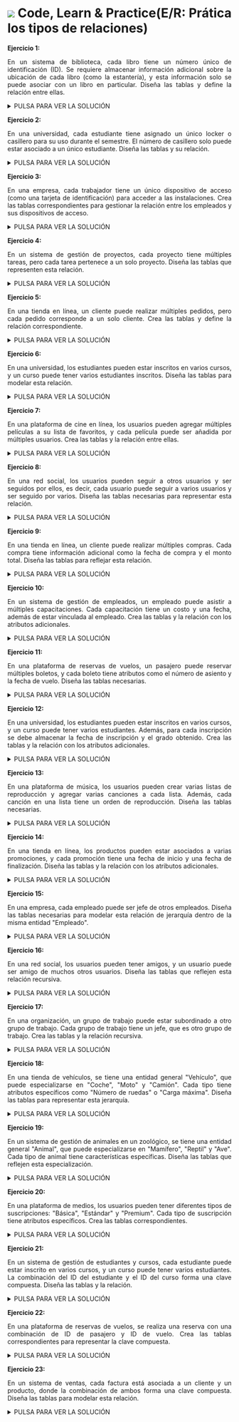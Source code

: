 <div align="justify">

# <img src=../../../../../images/computer.png width="40"> Code, Learn & Practice(E/R: Prática los tipos de relaciones)

**Ejercicio 1:**  

En un sistema de biblioteca, cada libro tiene un número único de identificación (ID). Se requiere almacenar información adicional sobre la ubicación de cada libro (como la estantería), y esta información solo se puede asociar con un libro en particular. Diseña las tablas y define la relación entre ellas.

<details>
      <summary>PULSA PARA VER LA SOLUCIÓN</summary>

     
  </br>
  <img src="img/Ejercicio1.drawio.png">
  </br>


  
</details>

**Ejercicio 2:**  

En una universidad, cada estudiante tiene asignado un único locker o casillero para su uso durante el semestre. El número de casillero solo puede estar asociado a un único estudiante. Diseña las tablas y su relación.

<details>
      <summary>PULSA PARA VER LA SOLUCIÓN</summary>

     
  </br>
  <img src="img/Ejercicio2.drawio.png">
  </br>


  
</details>

**Ejercicio 3:**  

En una empresa, cada trabajador tiene un único dispositivo de acceso (como una tarjeta de identificación) para acceder a las instalaciones. Crea las tablas correspondientes para gestionar la relación entre los empleados y sus dispositivos de acceso.

<details>
      <summary>PULSA PARA VER LA SOLUCIÓN</summary>

     
  </br>
  <img src="img/Ejercicio3.drawio.png">
  </br>


  
</details>

**Ejercicio 4:**  

En un sistema de gestión de proyectos, cada proyecto tiene múltiples tareas, pero cada tarea pertenece a un solo proyecto. Diseña las tablas que representen esta relación.

<details>
      <summary>PULSA PARA VER LA SOLUCIÓN</summary>

     
  </br>
  <img src="img/Ejercicio4.drawio.png">
  </br>


  
</details>

**Ejercicio 5:**  

En una tienda en línea, un cliente puede realizar múltiples pedidos, pero cada pedido corresponde a un solo cliente. Crea las tablas y define la relación correspondiente.
<details>
      <summary>PULSA PARA VER LA SOLUCIÓN</summary>

     
  </br>
  <img src="img/Ejercicio5.drawio.png">
  </br>


  
</details>

**Ejercicio 6:**  

En una universidad, los estudiantes pueden estar inscritos en varios cursos, y un curso puede tener varios estudiantes inscritos. Diseña las tablas para modelar esta relación.

<details>
      <summary>PULSA PARA VER LA SOLUCIÓN</summary>

     
  </br>
  <img src="img/Ejercicio6.drawio.png">
  </br>


  
</details>

**Ejercicio 7:**  

En una plataforma de cine en línea, los usuarios pueden agregar múltiples películas a su lista de favoritos, y cada película puede ser añadida por múltiples usuarios. Crea las tablas 
y la relación entre ellas.

<details>
      <summary>PULSA PARA VER LA SOLUCIÓN</summary>

     
  </br>
  <img src="img/Ejercicio7.drawio.png">
  </br>


  
</details>

**Ejercicio 8:**  

En una red social, los usuarios pueden seguir a otros usuarios y ser seguidos por ellos, es decir, cada usuario puede seguir a varios usuarios y ser seguido por varios. Diseña las tablas necesarias para representar esta relación.

<details>
      <summary>PULSA PARA VER LA SOLUCIÓN</summary>

     
  </br>
  <img src="img/Ejercici8.drawio.png">
  </br>


  
</details>

**Ejercicio 9:**  

En una tienda en línea, un cliente puede realizar múltiples compras. Cada compra tiene información adicional como la fecha de compra y el monto total. Diseña las tablas para reflejar esta relación.

<details>
      <summary>PULSA PARA VER LA SOLUCIÓN</summary>

     
  </br>
  <img src="img/Ejercicio9.drawio.png">
  </br>


  
</details>


**Ejercicio 10:**  

En un sistema de gestión de empleados, un empleado puede asistir a múltiples capacitaciones. Cada capacitación tiene un costo y una fecha, además de estar vinculada al empleado. Crea las tablas y la relación con los atributos adicionales.

<details>
      <summary>PULSA PARA VER LA SOLUCIÓN</summary>

     
  </br>
  <img src="img/Ejercicio10.drawio.png">
  </br>


  
</details>


**Ejercicio 11:**  

En una plataforma de reservas de vuelos, un pasajero puede reservar múltiples boletos, y cada boleto tiene atributos como el número de asiento y la fecha de vuelo. Diseña las tablas necesarias.

<details>
      <summary>PULSA PARA VER LA SOLUCIÓN</summary>

     
  </br>
  <img src="img/Ejercicio11.drawio.png">
  </br>


  
</details>


**Ejercicio 12:**  

En una universidad, los estudiantes pueden estar inscritos en varios cursos, y un curso puede tener varios estudiantes. Además, para cada inscripción se debe almacenar la fecha de inscripción y el grado obtenido. Crea las tablas y la relación con los atributos adicionales.

<details>
      <summary>PULSA PARA VER LA SOLUCIÓN</summary>

     
  </br>
  <img src="img/Ejercicio12.drawio.png">
  </br>


  
</details>


**Ejercicio 13:**  

En una plataforma de música, los usuarios pueden crear varias listas de reproducción y agregar varias canciones a cada lista. Además, cada canción en una lista tiene un orden de reproducción. Diseña las tablas necesarias.

<details>
      <summary>PULSA PARA VER LA SOLUCIÓN</summary>

     
  </br>
  <img src="img/Ejercicio13.drawio.png">
  </br>


  
</details>


**Ejercicio 14:**  

En una tienda en línea, los productos pueden estar asociados a varias promociones, y cada promoción tiene una fecha de inicio y una fecha de finalización. Diseña las tablas y la relación con los atributos adicionales.

<details>
      <summary>PULSA PARA VER LA SOLUCIÓN</summary>

     
  </br>
  <img src="img/Ejercicio14.drawio.png">
  </br>


  
</details>

**Ejercicio 15:**  

En una empresa, cada empleado puede ser jefe de otros empleados. Diseña las tablas necesarias para modelar esta relación de jerarquía dentro de la misma entidad "Empleado".

<details>
      <summary>PULSA PARA VER LA SOLUCIÓN</summary>

     
  </br>
  <img src="img/Ejercicio15.drawio.png">
  </br>


  
</details>


**Ejercicio 16:**  

En una red social, los usuarios pueden tener amigos, y un usuario puede ser amigo de muchos otros usuarios. Diseña las tablas que reflejen esta relación recursiva.

<details>
      <summary>PULSA PARA VER LA SOLUCIÓN</summary>

     
  </br>
  <img src="img/Ejercicio16.drawio.png">
  </br>


  
</details>


**Ejercicio 17:**  

En una organización, un grupo de trabajo puede estar subordinado a otro grupo de trabajo. Cada grupo de trabajo tiene un jefe, que es otro grupo de trabajo. Crea las tablas y la relación recursiva.

<details>
      <summary>PULSA PARA VER LA SOLUCIÓN</summary>

     
  </br>
  <img src="img/Ejercicio17.drawio.png">
  </br>


  
</details>


**Ejercicio 18:**  

En una tienda de vehículos, se tiene una entidad general "Vehículo", que puede especializarse en "Coche", "Moto" y "Camión". Cada tipo tiene atributos específicos como "Número de ruedas" o "Carga máxima". Diseña las tablas para representar esta jerarquía.

<details>
      <summary>PULSA PARA VER LA SOLUCIÓN</summary>

     
  </br>
  <img src="img/Ejercicio18.drawio.png">
  </br>


  
</details>


**Ejercicio 19:**  

En un sistema de gestión de animales en un zoológico, se tiene una entidad general "Animal", que puede especializarse en "Mamífero", "Reptil" y "Ave". Cada tipo de animal tiene características específicas. Diseña las tablas que reflejen esta especialización.

<details>
      <summary>PULSA PARA VER LA SOLUCIÓN</summary>

     
  </br>
  <img src="img/Ejercicio19.drawio.png">
  </br>


  
</details>


**Ejercicio 20:**  

En una plataforma de medios, los usuarios pueden tener diferentes tipos de suscripciones: "Básica", "Estándar" y "Premium". Cada tipo de suscripción tiene atributos específicos. Crea las tablas correspondientes.

<details>
      <summary>PULSA PARA VER LA SOLUCIÓN</summary>

     
  </br>
  <img src="img/Ejercicio20.drawio.png">
  </br>


  
</details>


**Ejercicio 21:**  

En un sistema de gestión de estudiantes y cursos, cada estudiante puede estar inscrito en varios cursos, y un curso puede tener varios estudiantes. La combinación del ID del estudiante y el ID del curso forma una clave compuesta. Diseña las tablas y la relación.

<details>
      <summary>PULSA PARA VER LA SOLUCIÓN</summary>

     
  </br>
  <img src="img/Ejercicio21.drawio.png">
  </br>


  
</details>


**Ejercicio 22:**  

En una plataforma de reservas de vuelos, se realiza una reserva con una combinación de ID de pasajero y ID de vuelo. Crea las tablas correspondientes para representar la clave compuesta.

<details>
      <summary>PULSA PARA VER LA SOLUCIÓN</summary>

     
  </br>
  <img src="img/Ejercicio22.drawio.png">
  </br>


  
</details>


**Ejercicio 23:**  

En un sistema de ventas, cada factura está asociada a un cliente y un producto, donde la combinación de ambos forma una clave compuesta. Diseña las tablas para modelar esta relación.

<details>
      <summary>PULSA PARA VER LA SOLUCIÓN</summary>

     
  </br>
  <img src="img/Ejercicio23.drawio.png">
  </br>


  
</details>


</div>